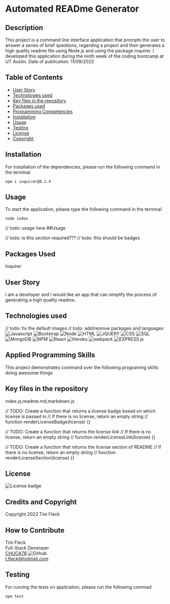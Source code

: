 
  # Automated READme Generator

  ## Description
  This project is a command line interface application that prompts the user to answer a series of brief questions, regarding a project and then generates a high quality readme file using Node.js and using the package inquirer. I developed this application during the ninth week of the coding bootcamp at UT Austin. Date of publication: 11/09/2022
 
  ## Table of Contents
  - [User Story](#user-story)
  - [Technologies used](#technologies-used)
  - [Key files in the repository](#key-files-in-the-repository)
  - [Packages used](#packages-used)
  - [Programming Competencies](#programming-competencies)
  - [Installation](#installation)
  - [Usage](#usage)
  - [Testing](#testing)
  - [License](#license)
  - [Copyright](#copyright)

  ## Installation
  For installation of the dependencies, please run the following command in the terminal
  ```
  npm i inquirer@8.2.4
  ```
  ## Usage
  To start the application, please type the following command in the terminal
  ```
  node index
  ```

  // todo: usage here
  ##Usage



  // todo: is this section required???
  // todo: this should be badges
  ## Packages Used
  Inquirer
  ## User Story
  I am a developer and I would like an app that can simplify the process of generating a high quality readme.
  ## Technologies used
  // todo: fix the default images
  // todo: add/remove packages and languages
  ![Javascript](https://img.shields.io/badge/JavaScript-black?style=for-the-badge&logo=JavaScript)
  ![Bootstrap](https://img.shields.io/badge/Bootstrap-blueviolet?style=for-the-badge&logo=bootstrap)
  ![Node](https://img.shields.io/badge/Node-green?style=for-the-badge&logo=Node.js)
  ![HTML](https://img.shields.io/badge/HTML-informational?style=for-the-badge&logo=html5)
  ![JQUERY](https://img.shields.io/badge/jquery-purple?style=for-the-badge&logo=jquery)
  ![CSS](https://img.shields.io/badge/css-darkgreen?style=for-the-badge&logo=css3)
  ![SQL](https://img.shields.io/badge/MYSQL-darkblue?style=for-the-badge&logo=sqlite)
  ![MongoDB](http://img.shields.io/badge/mongo-dB-black?style=for-the-badge&logo=mongodb)
  ![NPM](http://img.shields.io/badge/npm-yellow?style=for-the-badge&logo=NPM)
  ![React](http://img.shields.io/badge/React-black?style=for-the-badge&logo=react)
  ![Heroku](http://img.shields.io/badge/Heroku-purple?style=for-the-badge&logo=heroku)
  ![webpack](http://img.shields.io/badge/webpack-grey?style=for-the-badge&logo=webpack)
  ![EXPRESS.js](http://img.shields.io/badge/express-JS-yellow?style=for-the-badge&logo=experts-exchange)
  
  ## Applied Programming Skills
  This project demonstrates command over the following programing skills: doing awesome things
  ## Key files in the repository
  index.js,readme.md,markdown.js

  
  // TODO: Create a function that returns a license badge based on which license is passed in
  // If there is no license, return an empty string
  // function renderLicenseBadge(license) {}
  
  // TODO: Create a function that returns the license link
  // If there is no license, return an empty string
  // function renderLicenseLink(license) {}
  
  // TODO: Create a function that returns the license section of README
  // If there is no license, return an empty string
  // function renderLicenseSection(license) {}


  ## License 
  ![License badge](https://img.shields.io/badge/license-MIT-blue.svg)
  ## Credits and Copyright 
  Copyright 2022 Tim Fleck

  ## How to Contribute
  Tim Fleck<br />
  Full-Stack Developer<br />
  [CHUCA78](https://github.com/Chuca78) ![Github](http://img.shields.io/badge/github-black?style=flat&logo=github)<br />
  t.fleck@hotmail.com

  ## Testing
  For running the tests on application, please run the following commad
  ```
  npm test
  ```

